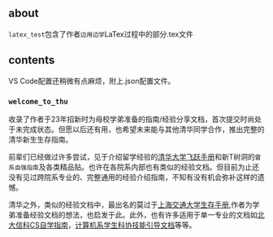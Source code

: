 ## about
`latex_test`包含了作者`边用边学`LaTex过程中的部分.tex文件
## contents
VS Code配置还稍微有点麻烦，附上.json配置文件。

### `welcome_to_thu`
收录了作者于23年招新时为母校学弟准备的指南/经验分享文档，首次提交时尚处于未完成状态。但愿以后还有用，也希望未来能与其他清华同学合作，推出完整的清华新生生存指南。

前辈们已经做过许多尝试，见于介绍留学经验的[清华大学飞跃手册](https://feiyue.online/)和新T树洞的`雷系自强指南`及各类精品贴。也许在各院系内部也有类似的经验文档。但目前为止还没有见过跨院系专业的、完整通用的经验介绍指南，不知有没有机会弥补这样的遗憾。

清华之外，类似的经验文档中，最出名的莫过于[上海交通大学生存手册](https://survivesjtu.gitbook.io/survivesjtumanual),作者为学弟准备经验文档的想法，也启发于此。此外，也有许多适用于单一专业的文档如[北大信科CS自学指南](https://csdiy.wiki/)，[计算机系学生科协技能引导文档](https://docs.net9.org/)等等。